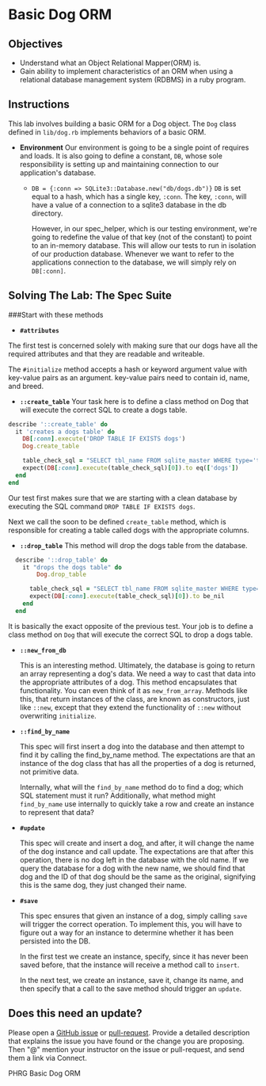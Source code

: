# Basic Dog ORM

## Objectives
* Understand what an Object Relational Mapper(ORM) is.
* Gain ability to implement characteristics of an ORM when using a relational database management system (RDBMS) in a ruby program.

## Instructions
This lab involves building a basic ORM for a Dog object.  The `Dog` class defined in `lib/dog.rb` implements behaviors of a basic ORM.


- **Environment**
  Our environment is going to be a single point of requires and loads.  It is also going to define a constant, `DB`, whose sole responsibility is setting up and maintaining connection to our application's database.
   - `DB = {:conn => SQLite3::Database.new("db/dogs.db")}`
   `DB` is set equal to a hash, which has a single key, `:conn`. The key, `:conn`,  will have a value of a connection to a sqlite3 database in the db directory.

      However, in our spec_helper, which is our testing environment, we're going to redefine the value of that key (not of the constant) to point to an in-memory database. This will allow our tests to run in isolation of our production database. Whenever we want to refer to the applications connection to the database, we will simply rely on `DB[:conn]`.

## Solving The Lab: The Spec Suite

###Start with these methods

-  **`#attributes`**

  The first test is concerned solely with making sure that our dogs have all the required attributes and that they are readable and writeable.

  The `#initialize` method accepts a hash or keyword argument value with key-value pairs as an argument. key-value pairs need to contain id, name, and breed.

-  **`::create_table`**
  Your task  here is to define a class method on Dog that will execute the correct SQL to create a dogs table.

```ruby
describe '::create_table' do
  it 'creates a dogs table' do
    DB[:conn].execute('DROP TABLE IF EXISTS dogs')
    Dog.create_table

    table_check_sql = "SELECT tbl_name FROM sqlite_master WHERE type='table' AND tbl_name='dogs';"
    expect(DB[:conn].execute(table_check_sql)[0]).to eq(['dogs'])
  end
end
```

  Our test first makes sure that we are starting with a clean database by executing the SQL command `DROP TABLE IF EXISTS dogs`.

  Next we call the soon to be defined `create_table` method, which is responsible for creating a table called dogs with the appropriate columns.

-  **`::drop_table`**
This method will drop the dogs table from the database.

```ruby
  describe '::drop_table' do
    it "drops the dogs table" do
        Dog.drop_table

      table_check_sql = "SELECT tbl_name FROM sqlite_master WHERE type='table' AND tbl_name='dogs';"
      expect(DB[:conn].execute(table_check_sql)[0]).to be_nil
    end
  end
```

  It is basically the exact opposite of the previous test. Your job is to define a class method on `Dog` that will execute the correct SQL to drop a dogs table.

- **`::new_from_db`**

  This is an interesting method. Ultimately, the database is going to return an array representing a dog's data. We need a way to cast that data into the appropriate attributes of a dog. This method encapsulates that functionality. You can even think of it as  `new_from_array`. Methods like this, that return instances of the class, are known as constructors, just like `::new`, except that they extend the functionality of `::new` without overwriting `initialize`.

- **`::find_by_name`**

  This spec will first insert a dog into the database and then attempt to find it by calling the find_by_name method. The expectations are that an instance of the dog class that has all the properties of a dog is returned, not primitive data.

  Internally, what will the `find_by_name` method do to find a dog; which SQL statement must it run? Additionally, what method might `find_by_name` use internally to quickly take a row and create an instance to represent that data?

- **`#update`**

  This spec will create and insert a dog, and after, it will change the name of the dog instance and call update. The expectations are that after this operation, there is no dog left in the database with the old name. If we query the database for a dog with the new name, we should find that dog and the ID of that dog should be the same as the original, signifying this is the same dog, they just changed their name.

- **`#save`**

  This spec ensures that given an instance of a dog, simply calling `save` will trigger the correct operation. To implement this, you will have to figure out a way for an instance to determine whether it has been persisted into the DB.

  In the first test we create an instance, specify, since it has never been saved before, that the instance will receive a method call to `insert`.

  In the next test, we create an instance, save it, change its name, and then specify that a call to the save method should trigger an `update`.
  
## Does this need an update?
Please open a [GitHub issue](https://github.com/learn-co-curriculum/phrg-bringing-it-all-together/issues) or [pull-request](https://github.com/learn-co-curriculum/phrg-bringing-it-all-together/pulls). Provide a detailed description that explains the issue you have found or the change you are proposing. Then "@" mention your instructor on the issue or pull-request, and send them a link via Connect.

<p data-visibility='hidden'>PHRG Basic Dog ORM</p>
